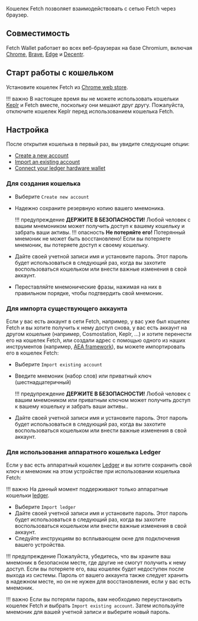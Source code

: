 Кошелек Fetch позволяет взаимодействовать с сетью Fetch через браузер.

## Совместимость

Fetch Wallet работает во всех веб-браузерах на базе Chromium, включая [Chrome](https://www.google.com/chrome/), [Brave](https://brave.com), [Edge](https://www.microsoft.com/edge) и [Decentr](https://decentr.net).

## Старт работы с кошельком

Установите кошелек Fetch из [Chrome web store](https://chrome.google.com/webstore/detail/fetchai-network-wallet/ellkdbaphhldpeajbepobaecooaoafpg/related?hl=en-GB).

!!! важно
    В настоящее время вы не можете использовать кошельки [Keplr](https://chrome.google.com/webstore/detail/keplr/dmkamcknogkgcdfhhbddcghachkejeap?hl=en) и Fetch вместе, поскольку они мешают друг другу. Пожалуйста, отключите кошелек Keplr перед использованием кошелька Fetch.

## Настройка

После открытия кошелька в первый раз, вы увидите следующие опции:

- [Create a new account](#to-create-a-new-account)
- [Import an existing account](#import-an-existing-account)
- [Connect your ledger hardware wallet](#use-ledger-hardware-wallet)

### Для создания кошелька

* Выберите `Create new account`
* Надежно сохраните резервную копию вашего мнемоника.

    !!! предупреждение
        **ДЕРЖИТЕ В БЕЗОПАСНОСТИ!** Любой человек с вашим мнемоником может получить доступ к вашему кошельку и забрать ваши активы.
    !!! опасность
        **Не потеряйте его!** Потерянный мнемоник не может быть восстановлено! Если вы потеряете мнемоник, вы потеряете доступ к своему кошельку.

* Дайте своей учетной записи имя и установите пароль. Этот пароль будет использоваться в следующий раз, когда вы захотите воспользоваться кошельком или внести важные изменения в свой аккаунт.
* Переставляйте мнемонические фразы, нажимая на них в правильном порядке, чтобы подтвердить свой мнемоник.

### Для импорта существующего аккаунта

Если у вас есть аккаунт в сети Fetch, например, у вас уже был кошелек Fetch и вы хотите получить к нему доступ снова, у вас есть аккаунт на другом кошельке (например, Cosmostation, Keplr, ...) и хотите перенести его на кошелек Fetch, или создали адрес с помощью одного из наших инструментов (например, [AEA framework](https://docs.fetch.ai/aea)), вы можете импортировать его в кошелек Fetch:

* Выберите `Import existing account`
* Введите мнемоник (набор слов) или приватный ключ (шестнадцатеричный)

    !!! предупреждение
        **ДЕРЖИТЕ В БЕЗОПАСНОСТИ!** Любой человек с вашим мнемоником или приватным ключом может получить доступ к вашему кошельку и забрать ваши активы..

* Дайте своей учетной записи имя и установите пароль. Этот пароль будет использоваться в следующий раз, когда вы захотите воспользоваться кошельком или внести важные изменения в свой аккаунт.

### Для использования аппаратного кошелька Ledger

Если у вас есть аппаратный кошелек [Ledger](https://www.ledger.com/) и вы хотите сохранить свой ключ и мнемоник на этом устройстве при использовании кошелька Fetch:

!!! важно
    На данный момент поддерживают только аппаратные кошельки [ledger](https://www.ledger.com/).

* Выберите `Import ledger`
* Дайте своей учетной записи имя и установите пароль. Этот пароль будет использоваться в следующий раз, когда вы захотите воспользоваться кошельком или внести важные изменения в свой аккаунт.
* Следуйте инструкциям во всплывающем окне для подключения вашего устройства.

!!! предупреждение
    Пожалуйста, убедитесь, что вы храните ваш мнемоник в безопасном месте, где другие не смогут получить к нему доступ. Если вы потеряете его, ваш кошелек будет недоступен после выхода из системы. Пароль от вашего аккаунта также следует хранить в надежном месте, но он не нужен для восстановления, если у вас есть мнемоник.

!!! важно
    Если вы потеряли пароль, вам необходимо переустановить кошелек Fetch и выбрать `Import existing account`. Затем используйте мнемоник для вашей учетной записи и выберите новый пароль.
